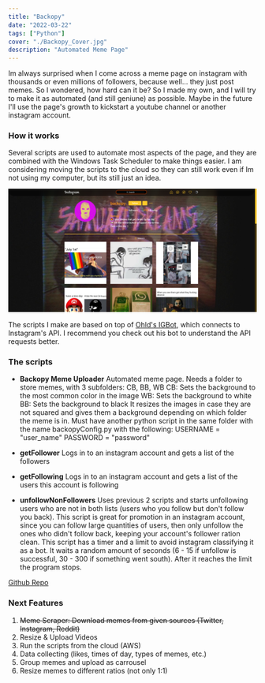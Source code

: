 ```yaml
---
title: "Backopy"
date: "2022-03-22"
tags: ["Python"]
cover: "./Backopy_Cover.jpg"
description: "Automated Meme Page"
---
```

Im always surprised when I come across a meme page on instagram with thousands or even millions of followers, because well... they just post memes. So I wondered, how hard can it be? So I made my own, and I will try to make it as automated (and still geniune) as possible. Maybe in the future I'll use the page's growth to kickstart a youtube channel or another instagram account.


### How it works
Several scripts are used to automate most aspects of the page, and they are combined with the Windows Task Scheduler to make things easier. I am considering moving the scripts to the cloud so they can still work even if Im not using my computer, but its still just an idea.

![Instagram Page for Backopy](./BackopyInstagram.png)

The scripts I make are based on top of [Ohld's IGBot](https://github.com/ohld/igbot), which connects to Instagram's API. I recommend you check out his bot to understand the API requests better.

### The scripts
- __Backopy Meme Uploader__
Automated meme page. Needs a folder to store memes, with 3 subfolders: CB, BB, WB
  CB: Sets the background to the most common color in the image
  WB: Sets the background to white
  BB: Sets the background to black
It resizes the images in case they are not squared and gives them a background depending on which folder the meme is in.
Must have another python script in the same folder with the name backopyConfig.py with the following:
USERNAME = "user_name"
PASSWORD = "password"

- __getFollower__
Logs in to an instagram account and gets a list of the followers

- __getFollowing__
Logs in to an instagram account and gets a list of the users this account is following

- __unfollowNonFollowers__
Uses previous 2 scripts and starts unfollowing users who are not in both lists (users who you follow but don't follow you back). This script is great for promotion in an instagram account, since you can follow large quantities of users, then only unfollow the ones who didn't follow back, keeping your account's follower ration clean.
This script has a timer and a limit to avoid instagram classifying it as a bot. It waits a random amount of seconds (6 - 15 if unfollow is successful, 30 - 300 if something went south). After it reaches the limit the program stops.

[Github Repo](https://github.com/betorendon/Instagram-Utilities)

### Next Features
1. ~~Meme Scraper: Download memes from given sources (Twitter, Instagram, Reddit)~~
2. Resize & Upload Videos
3. Run the scripts from the cloud (AWS)
4. Data collecting (likes, times of day, types of memes, etc.)
5. Group memes and upload as carrousel
6. Resize memes to different ratios (not only 1:1)